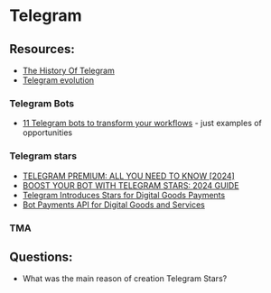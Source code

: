 # Telegram

## Resources:

* [The History Of Telegram](https://www.feedough.com/history-of-telegram/)
* [Telegram evolution](https://telegram.org/evolution?setln=en)

### Telegram Bots
* [11 Telegram bots to transform your workflows](https://blog.n8n.io/telegram-bots/) - just examples of opportunities

### Telegram stars
* [TELEGRAM PREMIUM: ALL YOU NEED TO KNOW [2024]](https://www.such.chat/blog/telegram-premium)
* [BOOST YOUR BOT WITH TELEGRAM STARS: 2024 GUIDE](https://www.such.chat/blog/boost-your-bot-with-telegram-stars-2024-guide)
* [Telegram Introduces Stars for Digital Goods Payments](https://blockchain.news/news/bitmex-updates-mark-method-tkousdtz24-fair-price-marking)
* [Bot Payments API for Digital Goods and Services](https://core.telegram.org/bots/payments-stars)

### TMA

## Questions:

* What was the main reason of creation Telegram Stars?
